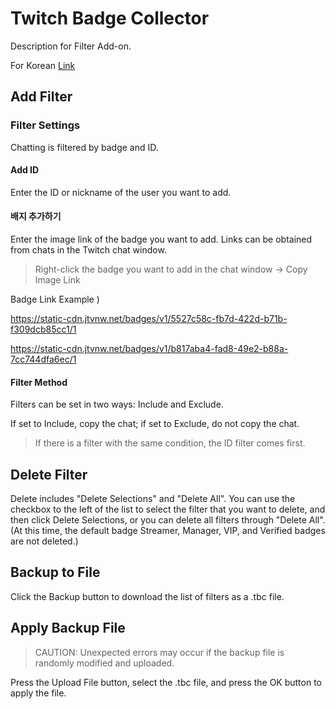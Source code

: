 # Twitch Badge Collector

Description for Filter Add-on.

For Korean [Link](https://tbc.bluewarn.dev/F_README.html)

## Add Filter

### Filter Settings

Chatting is filtered by badge and ID.

#### Add ID

Enter the ID or nickname of the user you want to add.

#### 배지 추가하기

Enter the image link of the badge you want to add.
Links can be obtained from chats in the Twitch chat window.

> Right-click the badge you want to add in the chat window -> Copy Image Link

Badge Link Example )

https://static-cdn.jtvnw.net/badges/v1/5527c58c-fb7d-422d-b71b-f309dcb85cc1/1

https://static-cdn.jtvnw.net/badges/v1/b817aba4-fad8-49e2-b88a-7cc744dfa6ec/1


#### Filter Method

Filters can be set in two ways: Include and Exclude.

If set to Include, copy the chat; if set to Exclude, do not copy the chat.

> If there is a filter with the same condition, the ID filter comes first.



## Delete Filter

Delete includes "Delete Selections" and "Delete All". You can use the checkbox to the left of the list to select the filter that you want to delete, and then click Delete Selections, or you can delete all filters through "Delete All". (At this time, the default badge Streamer, Manager, VIP, and Verified badges are not deleted.)

## Backup to File

Click the Backup button to download the list of filters as a .tbc file.

## Apply Backup File

> CAUTION: Unexpected errors may occur if the backup file is randomly modified and uploaded.

Press the Upload File button, select the .tbc file, and press the OK button to apply the file.